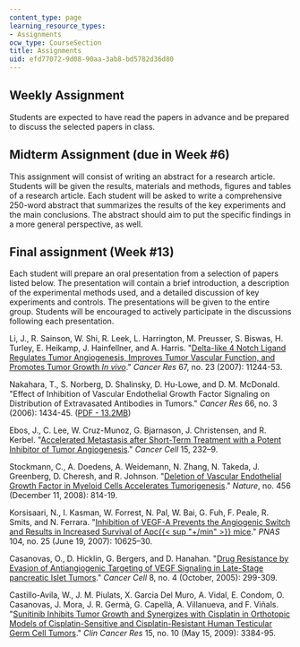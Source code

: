 ```yaml
---
content_type: page
learning_resource_types:
- Assignments
ocw_type: CourseSection
title: Assignments
uid: efd77072-9d08-90aa-3ab8-bd5782d36d80
---
```


Weekly Assignment
-----------------

Students are expected to have read the papers in advance and be prepared to discuss the selected papers in class.

Midterm Assignment (due in Week #6)
-----------------------------------

This assignment will consist of writing an abstract for a research article. Students will be given the results, materials and methods, figures and tables of a research article. Each student will be asked to write a comprehensive 250-word abstract that summarizes the results of the key experiments and the main conclusions. The abstract should aim to put the specific findings in a more general perspective, as well.

Final assignment (Week #13)
---------------------------

Each student will prepare an oral presentation from a selection of papers listed below. The presentation will contain a brief introduction, a description of the experimental methods used, and a detailed discussion of key experiments and controls. The presentations will be given to the entire group. Students will be encouraged to actively participate in the discussions following each presentation.

Li, J., R. Sainson, W. Shi, R. Leek, L. Harrington, M. Preusser, S. Biswas, H. Turley, E. Heikamp, J. Hainfellner, and A. Harris. "[Delta-like 4 Notch Ligand Regulates Tumor Angiogenesis, Improves Tumor Vascular Function, and Promotes Tumor Growth _In vivo_](http://cancerres.aacrjournals.org/content/67/23/11244.full)." _Cancer Res_ 67, no. 23 (2007): 11244-53.

Nakahara, T., S. Norberg, D. Shalinsky, D. Hu-Lowe, and D. M. McDonald. "Effect of Inhibition of Vascular Endothelial Growth Factor Signaling on Distribution of Extravasated Antibodies in Tumors." _Cancer Res_ 66, no. 3 (2006): 1434-45. ([PDF - 13.2MB](http://cancerres.aacrjournals.org/content/66/3/1434.full.pdf))

Ebos, J., C. Lee, W. Cruz-Munoz, G. Bjarnason, J. Christensen, and R. Kerbel. "[Accelerated Metastasis after Short-Term Treatment with a Potent Inhibitor of Tumor Angiogenesis](http://www.ncbi.nlm.nih.gov/pubmed/19249681)." _Cancer Cell_ 15, 232–9.

Stockmann, C., A. Doedens, A. Weidemann, N. Zhang, N. Takeda, J. Greenberg, D. Cheresh, and R. Johnson. "[Deletion of Vascular Endothelial Growth Factor in Myeloid Cells Accelerates Tumorigenesis](http://dx.doi.org/10.1038/nature07445)." _Nature_, no. 456 (December 11, 2008): 814-19.

Korsisaari, N., I. Kasman, W. Forrest, N. Pal, W. Bai, G. Fuh, F. Peale, R. Smits, and N. Ferrara. "[Inhibition of VEGF-A Prevents the Angiogenic Switch and Results in Increased Survival of Apc{{< sup "\+/min" >}} mice](http://www.ncbi.nlm.nih.gov/pmc/articles/PMC1888576/)." _PNAS_ 104, no. 25 (June 19, 2007): 10625–30.

Casanovas, O., D. Hicklin, G. Bergers, and D. Hanahan. "[Drug Resistance by Evasion of Antiangiogenic Targeting of VEGF Signaling in Late-Stage pancreatic Islet Tumors](http://www.ncbi.nlm.nih.gov/pubmed/16226705)." _Cancer Cell_ 8, no. 4 (October, 2005): 299-309.

Castillo-Avila, W., J. M. Piulats, X. Garcia Del Muro, A. Vidal, E. Condom, O. Casanovas, J. Mora, J. R. Germà, G. Capellà, A. Villanueva, and F. Viñals. "[Sunitinib Inhibits Tumor Growth and Synergizes with Cisplatin in Orthotopic Models of Cisplatin-Sensitive and Cisplatin-Resistant Human Testicular Germ Cell Tumors](http://clincancerres.aacrjournals.org/content/15/10/3384.long)." _Clin Cancer Res_ 15, no. 10 (May 15, 2009): 3384-95.